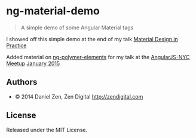 # ng-material-demo

> A simple demo of some Angular Material tags

I showed off this simple demo at the end of my talk [Material Design in Practice](http://zndg.tl/zen-material)

Added material on [ng-polymer-elements](https://github.com/GabiAxel/ng-polymer-elements) for my talk at the [AngularJS-NYC Meetup](http://www.meetup.com/AngularJS-NYC) [January 2015](http://www.meetup.com/AngularJS-NYC/events/219812172/)

## Authors

* © 2014 Daniel Zen, Zen Digital <http://zendigital.com>

## License

Released under the MIT License.
